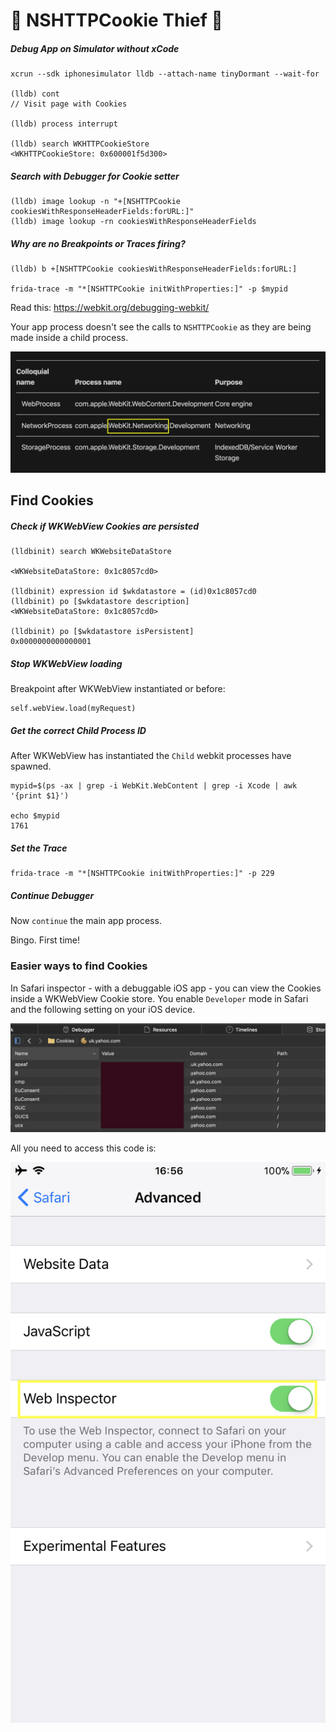 # 🍪 NSHTTPCookie Thief 🍪
##### Debug App on Simulator without xCode
```
xcrun --sdk iphonesimulator lldb --attach-name tinyDormant --wait-for

(lldb) cont
// Visit page with Cookies

(lldb) process interrupt

(lldb) search WKHTTPCookieStore
<WKHTTPCookieStore: 0x600001f5d300>
```
##### Search with Debugger for Cookie setter
```
(lldb) image lookup -n "+[NSHTTPCookie cookiesWithResponseHeaderFields:forURL:]"
(lldb) image lookup -rn cookiesWithResponseHeaderFields
```
##### Why are no Breakpoints or Traces firing?
```
(lldb) b +[NSHTTPCookie cookiesWithResponseHeaderFields:forURL:]

frida-trace -m "*[NSHTTPCookie initWithProperties:]" -p $mypid
```
Read this:
https://webkit.org/debugging-webkit/

Your app process doesn't see the calls to `NSHTTPCookie` as they are being made inside a child process.

![webkit_processes](/4b_NSHTTPCookie_thief/webkit_overview.png)

## Find Cookies
##### Check if WKWebView Cookies are persisted
```
(lldbinit) search WKWebsiteDataStore

<WKWebsiteDataStore: 0x1c8057cd0>

(lldbinit) expression id $wkdatastore = (id)0x1c8057cd0
(lldbinit) po [$wkdatastore description]
<WKWebsiteDataStore: 0x1c8057cd0>

(lldbinit) po [$wkdatastore isPersistent]
0x0000000000000001
```
##### Stop WKWebView loading
Breakpoint after WKWebView instantiated or before:
```
self.webView.load(myRequest)
```
##### Get the correct Child Process ID
After WKWebView has instantiated the `Child` webkit processes have spawned.

```
mypid=$(ps -ax | grep -i WebKit.WebContent | grep -i Xcode | awk '{print $1}')

echo $mypid
1761

```
##### Set the Trace
```
frida-trace -m "*[NSHTTPCookie initWithProperties:]" -p 229
```
##### Continue Debugger
Now `continue` the main app process.

Bingo.  First time!

### Easier ways to find Cookies
In Safari inspector - with a debuggable iOS app - you can view the Cookies inside a WKWebView Cookie store.  You enable `Developer` mode in Safari and the following setting on your iOS device.

![](/4b_NSHTTPCookie_thief/safari_cookie_inspector.png)

All you need to access this code is:

![settings](/4b_NSHTTPCookie_thief/setting.PNG)
